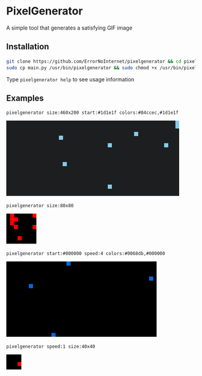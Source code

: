 # PixelGenerator
A simple tool that generates a satisfying GIF image

## Installation
```sh
git clone https://github.com/ErrorNoInternet/pixelgenerator && cd pixelgenerator
sudo cp main.py /usr/bin/pixelgenerator && sudo chmod +x /usr/bin/pixelgenerator
```
Type `pixelgenerator help` to see usage information

## Examples
```
pixelgenerator size:460x200 start:#1d1e1f colors:#84ccec,#1d1e1f
```
![Image](https://github.com/ErrorNoInternet/pixelgenerator/blob/main/examples/example1.gif)

```
pixelgenerator size:80x80
```
![Image](https://github.com/ErrorNoInternet/pixelgenerator/blob/main/examples/example2.gif)

```
pixelgenerator start:#000000 speed:4 colors:#0068db,#000000
```
![Image](https://github.com/ErrorNoInternet/pixelgenerator/blob/main/examples/example3.gif)

```
pixelgenerator speed:1 size:40x40
```
![Image](https://github.com/ErrorNoInternet/pixelgenerator/blob/main/examples/example4.gif)

